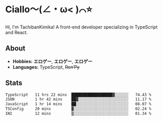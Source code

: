 # Ciallo～(∠・ω< )⌒⭐️

Hi, I'm TachibanKimika! A front-end developer specializing in TypeScript and React.

## About
- **Hobbies:** **エロゲー**, **エロゲー**, **エロゲー**
- **Languages:** TypeScript, ~~Ren’Py~~

## Stats
<!--START_SECTION:waka-->

```txt
TypeScript   11 hrs 22 mins  ██████████████████▓░░░░░░   74.43 %
JSON         1 hr 42 mins    ██▓░░░░░░░░░░░░░░░░░░░░░░   11.17 %
JavaScript   1 hr 14 mins    ██░░░░░░░░░░░░░░░░░░░░░░░   08.07 %
TSConfig     20 mins         ▓░░░░░░░░░░░░░░░░░░░░░░░░   02.24 %
INI          12 mins         ▒░░░░░░░░░░░░░░░░░░░░░░░░   01.34 %
```

<!--END_SECTION:waka-->

<!-- ![Metrics](https://metrics.lecoq.io/TachibanaKimika?template=classic&base.activity=0&base.community=0&base.repositories=0&languages=1&isocalendar=1&isocalendar.duration=half-year&languages.limit=8&languages.sections=most-used&languages.colors=github&languages.threshold=0%25&languages.indepth=false&languages.recent.load=300&languages.recent.days=14&config.timezone=Asia%2FShanghai)
 -->

